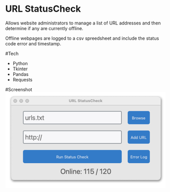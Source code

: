 # URL StatusCheck
Allows website administrators to manage a list of URL addresses and then determine if any are currently offline.

Offline webpages are logged to a csv spreedsheet and include the status code error and timestamp.

#Tech
- Python
- Tkinter
- Pandas
- Requests

#Screenshot
<img src="screenshots/status-check-feat.png">